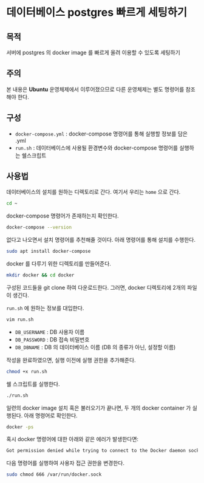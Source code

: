 # 데이터베이스 postgres 빠르게 세팅하기

## 목적

서버에 postgres 의 docker image 를 빠르게 올려 이용할 수 있도록 세팅하기

## 주의

본 내용은 __Ubuntu__ 운영체제에서 이루어졌으므로 다른 운영체제는 별도 명령어를 참조해야 한다.

## 구성

- `docker-compose.yml` : docker-compose 명령어를 통해 실행할 정보를 담은 .yml
- `run.sh` : 데이터베이스에 사용될 환경변수와 docker-compose 명령어를 실행하는 쉘스크립트

## 사용법

데이터베이스의 설치를 원하는 디렉토리로 간다. 여기서 우리는 `home` 으로 간다.

~~~bash
cd ~
~~~

docker-compose 명령어가 존재하는지 확인한다.

~~~bash
docker-compose --version
~~~

없다고 나오면서 설치 명령어를 추천해줄 것이다. 아래 명령어를 통해 설치를 수행한다.

~~~bash
sudo apt install docker-compose
~~~

docker 를 다루기 위한 디렉토리를 만들어준다.

~~~bash
mkdir docker && cd docker
~~~

구성된 코드들을 git clone 하여 다운로드한다. 그러면, docker 디렉토리에 2개의 파일이 생긴다. 

`run.sh` 에 원하는 정보를 대입한다.

~~~bash
vim run.sh
~~~

- `DB_USERNAME` : DB 사용자 이름
- `DB_PASSWORD` : DB 접속 비밀번호
- `DB_DBNAME` : DB 의 데이터베이스 이름 (DB 의 종류가 아닌, 설정할 이름)

작성을 완료하였으면, 실행 이전에 실행 권한을 추가해준다.

~~~bash
chmod +x run.sh
~~~

쉘 스크립트를 실행한다.

~~~bash
./run.sh
~~~

일련의 docker image 설치 혹은 불러오기가 끝나면, 두 개의 docker container 가 실행된다. 아래 명령어로 확인한다.

~~~bash
docker -ps
~~~

혹시 docker 명령어에 대한 아래와 같은 에러가 발생한다면:

~~~bash
Got permission denied while trying to connect to the Docker daemon socket at unix:///var/run/docker.sock: Get http://%2Fvar%2Frun%2Fdocker.sock/v1.24/containers/json: dial unix /var/run/docker.sock: connect: permission denied
~~~

다음 명령어를 실행하여 사용자 접근 권한을 변경한다.

~~~bash
sudo chmod 666 /var/run/docker.sock
~~~
